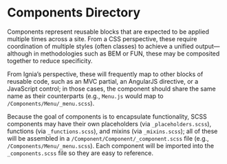 # Components Directory

Components represent reusable blocks that are expected to be applied multiple times across a site. From a CSS perspective, these require coordination of multiple styles (often classes) to achieve a unified output—although in methodologies such as BEM or FUN, these may be composited together to reduce specificity.

From Ignia’s perspective, these will frequently map to other blocks of reusable code, such as an MVC partial, an AngularJS directive, or a JavaScript control; in those cases, the component should share the same name as their counterparts (e.g., `Menu.js` would map to `/Components/Menu/_menu.scss`).

Because the goal of components is to encapsulate functionality, SCSS components may have their own placeholders (via `_placeholders.scss`), functions (via `_functions.scss`), and mixins (via `_mixins.scss`); all of these will be assembled in a `/Component/Component/_component.scss` file (e.g., `/Components/Menu/_menu.scss`). Each component will be imported into the `_components.scss` file so they are easy to reference.

